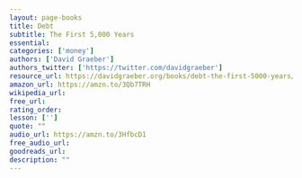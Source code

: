 ```yaml
---
layout: page-books
title: Debt
subtitle: The First 5,000 Years
essential: 
categories: ['money']
authors: ['David Graeber']
authors_twitter: ['https://twitter.com/davidgraeber']
resource_url: https://davidgraeber.org/books/debt-the-first-5000-years/
amazon_url: https://amzn.to/3Qb7TRH
wikipedia_url: 
free_url: 
rating_order: 
lesson: ['']
quote: ""
audio_url: https://amzn.to/3HfbcD1
free_audio_url: 
goodreads_url: 
description: ""
---
```

